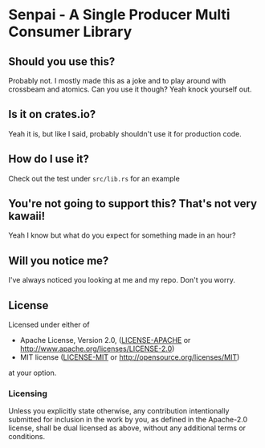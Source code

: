 # Senpai - A Single Producer Multi Consumer Library

## Should you use this?
Probably not. I mostly made this as a joke and to play around with crossbeam and
atomics. Can you use it though? Yeah knock yourself out.

## Is it on crates.io?
Yeah it is, but like I said, probably shouldn't use it for production code.

## How do I use it?
Check out the test under `src/lib.rs` for an example

## You're not going to support this? That's not very kawaii!
Yeah I know but what do you expect for something made in an hour?

## Will you notice me?
I've always noticed you looking at me and my repo. Don't you worry.

## License

Licensed under either of

 * Apache License, Version 2.0, ([LICENSE-APACHE](LICENSE-APACHE) or http://www.apache.org/licenses/LICENSE-2.0)
 * MIT license ([LICENSE-MIT](LICENSE-MIT) or http://opensource.org/licenses/MIT)

at your option.

### Licensing

Unless you explicitly state otherwise, any contribution intentionally submitted
for inclusion in the work by you, as defined in the Apache-2.0 license, shall be
dual licensed as above, without any additional terms or conditions.
